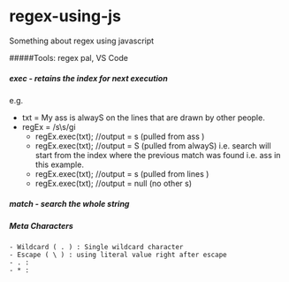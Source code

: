 # regex-using-js
Something about regex using javascript

#####Tools: regex pal, VS Code

##### exec - retains the index for next execution
e.g. 
- txt = My ass is alwayS on the lines that are drawn by other people.
- regEx = /s\s/gi 
    - regEx.exec(txt); //output = s (pulled from ass )
    - regEx.exec(txt); //output = S (pulled from alwayS) i.e. search will start from the index where the previous match was found i.e. ass in this example.
    - regEx.exec(txt); //output = s (pulled from lines )
    - regEx.exec(txt); //output = null (no other s)

##### match - search the whole string


##### Meta Characters
    - Wildcard ( . ) : Single wildcard character 
    - Escape ( \ ) : using literal value right after escape
    - . : 
    - * :  
